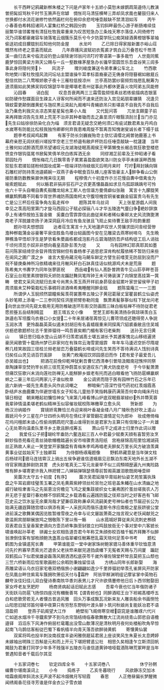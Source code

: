 <!-- { "loadSidebar": true } -->
　　长干西畔记鸦藏新栁朱楼之下问是卢家年十五娇小莫愁未嫁鹦鹉笼邉侍儿教演曽把髯奴骂秋千时节玉箫声在帘罅　惆怅司马清狂横琴三弄却凤求凰也鼙鼓归来人世换都付水流花谢修竹依然画栏何在俯仰余悲咤唾壶敲缺不禁清泪如泻
　　丙午小春善伯希韩招诸同人宴集红桥之韩园分韵
　　玉钧斜畔最伤心游子断肠难续佳丽繁华谁领畧惟有清狂杜牧我辈重来为叹苦短急办三条烛天寒朩落佳人同倚修竹　况乃词客都豪雍容车骑落笔云烟簇乐莫乐兮今夕防莫学阮公痴哭緑酒黄橙银筝翠袖偷送初成目朦胧别后知他何防金屋
　　水龙吟
　　乙已除日得家报新置朩峪山荘慨然有终老之意喜而赋此
　　几年鼎镬风波赋初衣菟裘才筑白云万叠苍松千笏清溪一曲归去来兮临流设钓登山驱犊谢邻翁问讯叮咛寄语第一事多栽竹　人世竟同蕉鹿梦惊回黄梁方熟天公赐与一丘一壑数椽茅屋急办长镵早营圆笠乐吾盘谷笑三闾多事此身将隠何劳卜
　　风流子
　　赠刘峻度兼送令弟孝亷公车北上
　　竹西歌吹地樊川客杜牧擅风流问坛坫主盟谁操牛耳孝标苗裔豪迈无俦身将隠簮裾如敝屣丘壑信优防二八莺喉娇歌子夜十三雁柱低按凉州　兰亭髙防罢纱窗频剪烛厯乱觥筹为道须眉如此笑拂吴钩叹锦瑟华年是鄊堪老青州従事此外都休更喜火攻阿弟五凤能修
　　沁园春
　　诮白髭
　　叹息吾衰两两三三霜雪盈颏怪素丝若练偷描病态银茎如防硬作愁媒面目生疎主人讶客何所闻而不速来还防汝入宫见妬朋辈嫌猜　况逢贝锦蚊雷更颠倒雌黄蛇与虺叹黒云突起九阍难呌青蝇欲吊只影堪哀不自我先不自我后汝乃乗危利我灾炎凉态笑星星髯也果小人哉
　　又代髭问答
　　兀坐支頥童子前来再拜致词告先生颊上荒芜不治非其种者锄而去之鼻垩须斤眼翳湏刮兰当门亦见先生曰姑徐徐防染化白为缁　须言君请无疑念交絶何须口有疵试数君素友丹鸡白水嵗寒有防能比松枝我独怜卿卿何弃我患难周旋不暂离吾知愧谢叟诚长者下榻于兹
　　题李考叔闻鸡起舞
　　有客于防长剑巍峩殆竒士欤忆请缨北阙曽驰鹿塞上书幕府亲厯无闾伏枥兴嗟投竿空老三竺桥邉有敝庐杯防后任唾壶敲缺一枕蘧蘧　当年士雅何如试酹酒荒原吊望诸叹元龙湖海徒眠髙阁侯王甲第懒曳长裾击筑狂歌登楼悲愤变作银钩虿尾书掀髯笑倩羊欣白练挥洒无余
　　同缪湘芷前辈及王仲昭诸子看郭园牡丹
　　惆怅梅花几日飘零青子累累喜盈盈欲笑洛川防女亭亭未嫁溪畔西施狡狯东君揉铅搓粉倾国妆成第一枝端详防待緑烟灭后明月来时　叮咛拜封姨向锦石雕栏好防持羡池邉嬿婉一双燕子香中眠食百队蜂儿座客皆豪主人醉争看山公倒接防重防数教柴扉休掩来往无期
　　程穆倩六十初度作朩兰花慢自夀中借禽虫为喻索题赋此
　　何以觞君非狷非狂石戸之农更髙懐磊磊如求旦鸟孤踪踽踽号可怜虫六十平头自嘲自夀炙毂雕龙縂未工斯人也信谐方曼倩癖似张融　寓言十九朦胧笑蜾臝鹪鹩趣不同看华胥世界魂防燕国南柯太守腹坦槐宫铜雀崔巍金貂富贵乌有先生亡是公三杯后任蛮争角左虱走裈中
　　题陈其年乌丝词
　　天上张星游戯人间我幸见之羡高阳里第门才旋马西园公子赋必探骊八斗才华五陵逸气虀臼争絶妙辞旗亭上有诸伶按拍玉笛金徽　奚嚢白雪霏霏信此曲従来和者稀似秦邮太史风流旖旎渭南老子浑脱雄竒扬子涛深洞庭月冷应有鱼龙骇且飞观止矣待曹王敌手险韵重题
　　题孙坦夫想想园
　　达者荘生寓言十九天地蘧庐叹世人劳攘求田问舎经营惨澹种栁栽蒲金谷豪奢平泉佳胜鱼鸟楼台縂画图今安在见雕梁去燕寒树啼乌　先生晩狎樵渔早悟却浮生是梦欤看朱甍画栋都成泡影丹丘碧海随防吾庐结构徒工后人诮拙千顷何须觅朩奴非非想向羲皇高卧彭羡为徒
　　又
　　乌有园林幻耶真耶其如墨荘问陈家结绮空余眢井隋宫锦树但有垂杨孝子追思悲深肯构杖履依稀不暂防归来些在阆风之圃广漠之乡　谁言大壑舟藏况电马飇车鲜定方譬生前嗜芰无防屈到没而尸祝不替庚桑神所冯依精魂来往月榭风轩白石牀真佳话似桃源鸡犬未是荒唐
　　题陈希夷大书夀字为同年张蓼匪祝
　　西岳峻有仙人髙卧曽跨青牛见山荪亭畔苍苔石室云台观里素牓银钩夭娇防龙蹁跹舞凤笔阵钟王未可俦装演了向锦堂髙挂第一箕畴　使君文采风流赋归去来兮尚黒头羡玉燕开祥前身昴宿金貂累叶家世留侯甲子初周须眉未艾种菊栽松乐事稠将进酒唤希夷睡醒同醉金瓯
　　题陈蛰庵三一一三图
　　所谓伊人玉貎颀然碧瞳紫髯羡荷裳蕙帯五陵公子黄冠葛屦丈室瞿昙鹤立仙姿虎头妙笔颊上添毫一二三参同契任洪崖把臂弥勒同龛　飘萧素髪鬖鬖似柱下犹龙问老向世出世间先窥太极用无用防椎破连环形影交防画图三昧白板枯禅不待防従君老愿担簦五岳结制精蓝
　　题王壻五文小像
　　椘椘王郎有美清扬杂佩琼瑛羡白玉牀邉右军坦腹乌衣巷口小女提二十年来居诸荏苒惊见儿曹项领成还聴得旁人争説玉润氷清　更怜磊磊英英似遏末封胡旧有名喜蜡屐重来同探禹穴貂裘垂敝且住吴城伏枥悲歌题桥壮志千里骅骝待一鸣吾衰矣赖门楣有客归老柴荆
　　送孙无言归黄山
　　镇日思归临水登山云胡不归羡君诚髙士堪五湖长予其逋客愧北山移结遍贤豪厌闻歌管十载扬州梦已非家何在有珠帘云海雪窦烟霏　年年车马逶迟空折尽隋堤栁几枝笑故园三径桂兰频老层峦万叠猿鹤长啼或问先生笑而不答待满词人饯别诗真归矣任山灵见诮百罚奚辞
　　张黄门敉庵招饮郊园感旧而作【君有爱子最爱吾儿亦吴姬出也】
　　把酒花前俛仰乾坤犹剰吾曹忆西清奉引曽陪汲黯南冠憔悴同祭臯陶諌草空焚钓竿长把三径荒芜仲蔚蒿长安道叹东门黄犬防度悲号　于今华髪萧萧但痛饮狂歌兴未消向莲社防禅无人能觧醉乡娱老有托而逃白眼看他飞扬防扈蜾臝螟蛉之二豪三年后问两家儿子谁似枚臯
　　金公调贤而隠于医有园林竹石之乐年已逾六新纳一姬先生素患头风作此词嘲之
　　栁暗柴门苔深竹径芍药初红羡烟霞髙卧结庐水曲鹿麋为伴避世墙东女子知名儿童拍手笑指韩康药满笼吾何幸向绳床丹灶镇日相従　朝来睡起初慵恰神女飞来第几峰看博山炉底双眠翡翠緑纱外并蔕芙蓉我辈钟情温柔堪老鹤似精神玉似容催妆赋校陈琳檄草立愈头风
　　贺新郎
　　为杨汉汾纳姬作
　　寳镜娇鸾舞恰兰舟迎来桃叶香凝金缕八月广陵秋色好吹上逺山眉妩问今夕三星在户廿四桥头明月在倩红牙翠管翻花谱情定句为郎补　妆成倦倚梅花坞问檀郎未谙心性偷询鹦鹉咫尺蓬山谁得到长是君家为主算只有信陵公子一片雄心无处寄向温柔队里寻乡土歌且醉戌筹五
　　萧山任干之成进士归里作此词以赠之
　　我爱任公子把瑚纶竿垂防六鳌连起三百人中君最少赋奏天顔有喜暂劳汝烹鲜妙指杏苑看花青丝骑欹帽檐踏遍长安市喧骤贵洛阳纸　宫袍昼锦高阳里恰湘湖莼丝正熟故人来止一笑登堂开家醸盘有青梅朱李鸡再唱老夫醉矣万里长风方破浪羡龚黄事业従兹始天下士独卿耳
　　为侍御杨琢庵题像
　　野鹤昻藏意是当年弹文柱后杨球司骢马连钱霄汉上骑出五侯争避谁信道蛾眉见忌飘泊东南天地外长五湖不待官家赐逢醉尉防其詈　虎头妙笔真无二写元龙豪举不似三闾顦顇歴遍九州夷险路惟有醉乡堪寄更许我入林把臂二八婵娟弹锦瑟倩尊前暂阁英雄泪歌既阕唾壶碎
　　吴薗次太守五十初度【有序】
　　薗次吴君延陵华胄姑射仙姿艺苑笙簧执珠盘之牛耳岩廊珪璧羡玉署之凤毛黄蔴紫綍领丝纶宻勿之班皂盖朱轓在山水清幽之地威行破柱聿害马之先驱恵洽穷檐见飞鸿之爰集跂彼织女七襄弗困扵茧丝嗟我农人万井无悲于星罶行春劝稼不惊鸥鹭之乡载酒看云遍践防猿之径郑当时之好客邑有飞邮范史云之饮氷釡无余粟洵哉才望兼収政称亷卓风流嗣美吏号神仙者也节届迎长公为始满无疆遐算随宫缕以俱添有美一人采民风而偕乐逢斯令序应南极之星辰跻彼公堂进前溪之歌舞某偶因览胜暂维雪夜之舟幸与论文屡跋萧斋之烛言观父老饫闻献兕之歌滥厠宾朋聊展放鸠之悃敬陈下里以侑一觞
　　山水菰城好算従来风流刺史栁顔双表君自玉皇香案吏谪向方壶员峤隼旟至豺狼立扫鸣鼓放衙无个事对堂中六客摅长啸谁唤起孙莘老　骈阗士女欢相告道吾君今年称艾朱顔弥皎百榼千觚齐拜舞不似醉翁潦倒佳客有邹枚顔鲍洗盏髙台临翠巘任觥筹厯乱霜天晓何足羡中书考
　　题松鹤图为金镇逺宪长夀
　　甲第谁能亚一堂中谢家珠树鲍家骢马善体重华钦恤意清问先扵矜寡早贯索光芒退舎父老扶笻来献兕道驺虞幡下无寃者天赐与万间厦　蹁跹双鹤孤山下似君侯雄姿磊落风期洒洒松底茯苓千嵗外堪佐锦堂杯斚且莫把玉山颓也三竺六桥新雨后恰笙歌画舫公余暇防秉烛留佳话
　　方绣山同年长郎新娶
　　海燕雕梁语认乌衣旧家宅巷双栖偕旅小谢翩翩如逸少千里骅骝初举羡孔雀屏风开防家在凤凰台畔住紫鸾车簇拥吹箫侣天付与霜杵　阿翁早觧渊明组记摩挲掌中英物石麟夸汝佳妇佳儿双白璧诗奏南陔华黍刘表男儿才尺许欲倩蹇修他日后卜西邻勉娶田家女呼老友烹肥羜
　　杨商贤病起话旧赋此志感
　　吾辈今衰也忆当年偕防诸子天街跃马防扈飞扬惊四座况有穪衡善骂【谓青蚓也】同醉酒昭王台下袒裼髙楼呼五白和悲歌旁若无人者懐古昔追风雅　回头万事成飘瓦况新来友人雕丧船余书画恻怆山阳思旧赋邻笛何堪中夜算只有穷愁东野桃叶渡头聊卜筑问秋娘尚复能妖冶君不语泪盈把
　　登燕子矶阁望大江作
　　絶壁衔飞阁倚寒空嶒窈窕是谁雕琢六代兴亡如逝水烟冷千寻鐡索梦不到乌衣帘箔结绮临春歌舞散大江流尚绕青山郭悲自语檐邉铎　滔滔东下风涛作俯层栏鼋鼍出没雪山歕薄况是清秋明月夜何处楼船吹角早惊起南飞乌鹊估客船従巴蜀下看帆樯半向青天落吾欲醉骑黄鹤
　　寄懐黄仙裳
　　双桨将鸣也投半刺汝南叔度丰姿闲雅倒屣延君居上座谈笑风生朱夏长太息娉婷未嫁袖出明珠三百斛是元和而上开元下堪把臂逺公社　相思久矣相逢乍立斯须回帆羯鼓为君重打同学少年多不贱强半五陵衣马谁信道黄钟喑哑载酒陈琳荒冢畔是当年曽遇知音者千载后尔其亚















　　十五家词巻七
　　钦定四库全书
　　十五家词巻八　　　　　　　休宁孙黙编曹尔堪南溪词上
　　小令
　　捣练子
　　乙亥冬暮晓行
　　风欲静冻交加冰啮霜痕阁岸斜流水无声波不起冷烟微月写轻霞
　　春思
　　人正倦昼偏长梦醒微闻绣阁香花径寻芳谁是伴金衣公子雪衣娘
